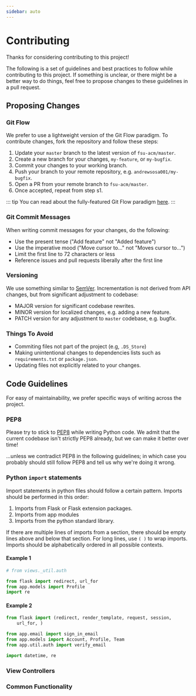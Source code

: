 ```yaml
---
sidebar: auto
---
```


# Contributing

Thanks for considering contributing to this project!

The following is a set of guidelines and best practices to follow while contributing to this project. If something is unclear, or there might be a better way to do things, feel free to propose changes to these guidelines in a pull request.

## Proposing Changes

### Git Flow
We prefer to use a lightweight version of the Git Flow paradigm. To contribute changes, fork the repository and follow these steps:

1. Update your `master` branch to the latest version of `fsu-acm/master`.
2. Create a new branch for your changes, `my-feature`, or `my-bugfix`.
3. Commit your changes to your working branch.
4. Push your branch to your remote repository, e.g. `andrewsosa001/my-bugfix`.
5. Open a PR from your remote branch to `fsu-acm/master`.
6. Once accepted, repeat from step s1.

::: tip
You can read about the fully-featured Git Flow paradigm [here](https://www.atlassian.com/git/tutorials/comparing-workflows/gitflow-workflow).
:::

### Git Commit Messages
When writing commit messages for your changes, do the following:

  - Use the present tense ("Add feature" not "Added feature")
  - Use the imperative mood ("Move cursor to..." not "Moves cursor to...")
  - Limit the first line to 72 characters or less
  - Reference issues and pull requests liberally after the first line

### Versioning
We use something similar to [SemVer](https://semver.org/). Incrementation is not derived from API changes, but from significant adjustment to codebase:

  - MAJOR version for significant codebase rewrites.
  - MINOR version for localized changes, e.g. adding a new feature.
  - PATCH version for any adjustment to `master` codebase, e.g. bugfix.

### Things To Avoid
  - Commiting files not part of the project (e.g, `.DS_Store`)
  - Making unintentional changes to dependencies lists such as `requirements.txt` or `package.json`.
  - Updating files not explicitly related to your changes.


## Code Guidelines

For easy of maintainability, we prefer specific ways of writing across the project.

### PEP8
Please try to stick to [PEP8](https://www.python.org/dev/peps/pep-0008/) while writing Python code. We admit that the current codebase isn't strictly PEP8 already, but we can make it better over time!

...unless we contradict PEP8 in the following guidelines; in which case you probably should still follow PEP8 and tell us why we're doing it wrong.

### Python `import` statements
Import statements in python files should follow a certain pattern. Imports should be performed in this order:

1. Imports from Flask or Flask extension packages.
2. Imports from app modules
3. Imports from the python standard library.

If there are multiple lines of imports from a section, there should be empty lines above and below that section. For long lines, use `( )` to wrap imports. Imports should be alphabetically ordered in all possible contexts.

#### Example 1
```python
# from views._util.auth

from flask import redirect, url_for
from app.models import Profile
import re
```

#### Example 2
```python
from flask import (redirect, render_template, request, session,
	url_for, )

from app.email import sign_in_email
from app.models import Account, Profile, Team
from app.util.auth import verify_email

import datetime, re
```

### View Controllers

### Common Functionality
